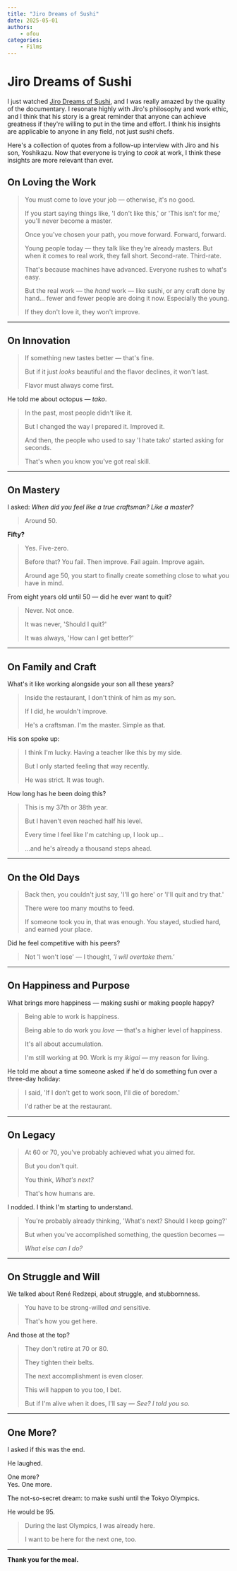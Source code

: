 ```yaml
---
title: "Jiro Dreams of Sushi"
date: 2025-05-01
authors:
    - ofou
categories:
    - Films
---
```


# Jiro Dreams of Sushi

I just watched [Jiro Dreams of Sushi](https://www.imdb.com/es/title/tt1772925/), and I was really amazed by the quality of the documentary. I resonate highly with Jiro's philosophy and work ethic, and I think that his story is a great reminder that anyone can achieve greatness if they're willing to put in the time and effort. I think his insights are applicable to anyone in any field, not just sushi chefs.

Here's a collection of quotes from a follow-up interview with Jiro and his son, Yoshikazu. Now that everyone is trying to _cook_ at work, I think these insights are more relevant than ever.

<!-- more -->

## On Loving the Work

> You must come to love your job — otherwise, it's no good.
>
> If you start saying things like, 'I don't like this,' or 'This isn't for me,' you'll never become a master.
>
> Once you've chosen your path, you move forward. Forward, forward.
>
> Young people today — they talk like they're already masters. But when it comes to real work, they fall short. Second-rate. Third-rate.
>
> That's because machines have advanced. Everyone rushes to what's easy.
>
> But the real work — the _hand_ work — like sushi, or any craft done by hand… fewer and fewer people are doing it now. Especially the young.
>
> If they don't love it, they won't improve.

---

## On Innovation

> If something new tastes better — that's fine.
>
> But if it just _looks_ beautiful and the flavor declines, it won't last.
>
> Flavor must always come first.

He told me about octopus — _tako_.

> In the past, most people didn't like it.
>
> But I changed the way I prepared it. Improved it.
>
> And then, the people who used to say 'I hate tako' started asking for seconds.
>
> That's when you know you've got real skill.

---

## On Mastery

I asked: _When did you feel like a true craftsman? Like a master?_

> Around 50.

**Fifty?**

> Yes. Five-zero.
>
> Before that? You fail. Then improve. Fail again. Improve again.
>
> Around age 50, you start to finally create something close to what you have in mind.

From eight years old until 50 — did he ever want to quit?

> Never. Not once.
>
> It was never, 'Should I quit?'
>
> It was always, 'How can I get better?'

---

## On Family and Craft

What's it like working alongside your son all these years?

> Inside the restaurant, I don't think of him as my son.
>
> If I did, he wouldn't improve.
>
> He's a craftsman. I'm the master. Simple as that.

His son spoke up:

> I think I'm lucky. Having a teacher like this by my side.
>
> But I only started feeling that way recently.
>
> He was strict. It was tough.

How long has he been doing this?

> This is my 37th or 38th year.
>
> But I haven't even reached half his level.
>
> Every time I feel like I'm catching up, I look up…
>
> …and he's already a thousand steps ahead.

---

## On the Old Days

> Back then, you couldn't just say, 'I'll go here' or 'I'll quit and try that.'
>
> There were too many mouths to feed.
>
> If someone took you in, that was enough. You stayed, studied hard, and earned your place.

Did he feel competitive with his peers?

> Not 'I won't lose' — I thought, _'I will overtake them.'_

---

## On Happiness and Purpose

What brings more happiness — making sushi or making people happy?

> Being able to work is happiness.
>
> Being able to do work you _love_ — that's a higher level of happiness.
>
> It's all about accumulation.
>
> I'm still working at 90. Work is my _ikigai_ — my reason for living.

He told me about a time someone asked if he'd do something fun over a three-day holiday:

> I said, 'If I don't get to work soon, I'll die of boredom.'
>
> I'd rather be at the restaurant.

---

## On Legacy

> At 60 or 70, you've probably achieved what you aimed for.
>
> But you don't quit.
>
> You think, _What's next?_
>
> That's how humans are.

I nodded. I think I'm starting to understand.

> You're probably already thinking, 'What's next? Should I keep going?'
>
> But when you've accomplished something, the question becomes —
>
> _What else can I do?_

---

## On Struggle and Will

We talked about René Redzepi, about struggle, and stubbornness.

> You have to be strong-willed _and_ sensitive.
>
> That's how you get here.

And those at the top?

> They don't retire at 70 or 80.
>
> They tighten their belts.
>
> The next accomplishment is even closer.
>
> This will happen to you too, I bet.
>
> But if I'm alive when it does, I'll say — _See? I told you so._

---

## One More?

I asked if this was the end.

He laughed.

One more?  
Yes. One more.

The not-so-secret dream: to make sushi until the Tokyo Olympics.

He would be 95.

> During the last Olympics, I was already here.
>
> I want to be here for the next one, too.

---

**Thank you for the meal.**
